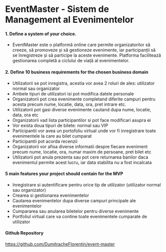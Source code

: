 # EventMaster - Sistem de Management al Evenimentelor

#### 1. Define a system of your choice.
- EventMaster este o platformă online care permite organizatorilor să creeze, să promoveze și să gestioneze evenimente, iar participanții să se înregistreze și să participe la aceste evenimente. Platforma facilitează gestionarea completă a ciclului de viață al evenimentelor.

#### 2. Define 10 business requirements for the chosen business domain
- Utilizatorii se pot inregistra, acestia vor avea 2 roluri de ales: utilizator normal sau organizator
- Ambele tipuri de utilizatori isi pot modifica datele personale
- Organizatorii pot crea evenimente completand diferite campuri pentru acesta precum nume, locatie, data, ora, pret intrare etc.
- Utilizatorii pot gasi diverse evenimente cautand dupa nume, locatie, data, ora etc
- Organizatorii vad lista participantilor si pot face modificari asupra ei 
- Vor exista doua tipuri de bilete: normal sau VIP
- Participantii vor avea un portofoliu virtual unde vor fi inregistrare toate evenimentele la care au bilet cumparat
- Participantii pot acorda recenzii
- Organizatorii vor afisa diverse informatii despre fiecare eveniment precum nume, locatie, ora, numar maxim de persoane, pret bilet etc
- Utilizatorii pot anula prezenta sau pot cere returnarea banilor daca evenimentul permite acest lucru, iar data stabilita nu a fost incalcata

####  5 main features your project should contain for the MVP
- Inregistrare si autentificare pentru orice tip de utilizator (utilizator normal sau organizator)
- Crearea si gestionarea evenimentelor
- Cautarea evenimentelor dupa diverse campuri principale ale evenimentelor
- Cumpararea sau anularea biletelor pentru diverse evenimente
- Portfoliul virtual care va contine toate evenimentele cumparate de utilizator

#### Github Repository
https://github.com/DumitracheFlorentin/event-master
